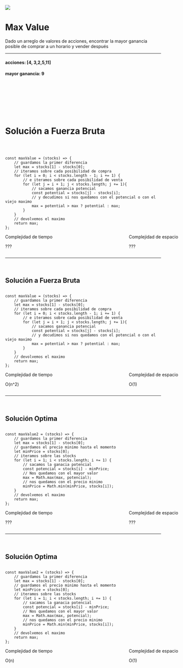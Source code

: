 


<p >
        <img src='https://static.wixstatic.com/media/85087f_0d84cbeaeb824fca8f7ff18d7c9eaafd~mv2.png/v1/fill/w_160,h_30,al_c,q_85,usm_0.66_1.00_0.01/Logo_completo_Color_1PNG.webp' </img>
</p>

# Max Value

<div>
<p >Dado un arreglo de valores de acciones, encontrar la mayor ganancia posible de comprar a un horario y vender después</p>
<hr>


<h4 >
acciones: [4, 3,2,5,11]
</h4>
<h4 >
mayor ganancia: 9
</h4>
</div>
<br/>
<br/>
<br/>
<br/>
<br/>
<br/>
<h1>Solución a Fuerza Bruta</h1>
<br/>
<pre><code>
const maxValue = (stocks) => {
    // guardamos la primer diferencia
    let max = stocks[1] - stocks[0];
    // iteramos sobre cada posibilidad de compra
    for (let i = 0; i < stocks.length - 1; i += 1) {
        // e iteramos sobre cada posibilidad de venta
        for (let j = i + 1; j < stocks.length; j += 1){
            // sacamos ganancia potencial
            const potential = stocks[j] - stocks[i];
            // y decudimos si nos quedamos con el potencial o con el viejo maximo      
            max = potential > max ? potential : max;    
        }  
    }
    // devolvemos el maximo
    return max;
};
</code></pre>

<div style="display:grid ;justify-content: space-evenly; grid-template-columns: 400px 400px ;">
    <div >
        Complejidad de tiempo
            <p>???</p>
    </div>
    <div >
        Complejidad de espacio
            <p>???</p>
    </div>
</div>
<hr>
<br/>
<h2>Solución a Fuerza Bruta</h2>
<pre><code>
const maxValue = (stocks) => {
    // guardamos la primer diferencia
    let max = stocks[1] - stocks[0];
    // iteramos sobre cada posibilidad de compra
    for (let i = 0; i < stocks.length - 1; i += 1) {
        // e iteramos sobre cada posibilidad de venta
        for (let j = i + 1; j < stocks.length; j += 1){
            // sacamos ganancia potencial
            const potential = stocks[j] - stocks[i];
            // y decudimos si nos quedamos con el potencial o con el viejo maximo      
            max = potential > max ? potential : max;    
        }  
    }
    // devolvemos el maximo
    return max;
};
</code></pre>

<div style="display:grid ;justify-content: space-evenly; grid-template-columns: 400px 400px ;">
    <div >
        Complejidad de tiempo
            <p>O(n^2)</p>
    </div>
    <div >
        Complejidad de espacio
            <p>O(1)</p>
    </div>
</div>

<hr>
<br/>
<h2>Solución Optima</h2>
<pre><code>
const maxValue2 = (stocks) => {
    // guardamos la primer diferencia
    let max = stocks[1] - stocks[0];
    // guardamos el precio minimo hasta el momento
    let minPrice = stocks[0];
    // iteramos sobre las stocks
    for (let i = 1; i < stocks.length; i += 1) {
        // sacamos la ganacia potencial
        const potencial = stocks[i] - minPrice;
        // Nos quedamos con el mayor valor    
        max = Math.max(max, potencial);
        // nos quedamos con el precio minimo    
        minPrice = Math.min(minPrice, stocks[i]);
    }
    // devolvemos el maximo
    return max;
};
</code></pre>

<div style="display:grid ;justify-content: space-evenly; grid-template-columns: 400px 400px ;">
    <div >
        Complejidad de tiempo
            <p>???</p>
    </div>
    <div >
        Complejidad de espacio
            <p>???</p>
    </div>
</div>

<hr>
<br/>
<h2>Solución Optima</h2>
<pre><code>
const maxValue2 = (stocks) => {
    // guardamos la primer diferencia
    let max = stocks[1] - stocks[0];
    // guardamos el precio minimo hasta el momento
    let minPrice = stocks[0];
    // iteramos sobre las stocks
    for (let i = 1; i < stocks.length; i += 1) {
        // sacamos la ganacia potencial
        const potencial = stocks[i] - minPrice;
        // Nos quedamos con el mayor valor    
        max = Math.max(max, potencial);
        // nos quedamos con el precio minimo    
        minPrice = Math.min(minPrice, stocks[i]);
    }
    // devolvemos el maximo
    return max;
};
</code></pre>

<div style="display:grid ;justify-content: space-evenly; grid-template-columns: 400px 400px ;">
    <div >
        Complejidad de tiempo
            <p>O(n)</p>
    </div>
    <div >
        Complejidad de espacio
            <p>O(1)</p>
    </div>
</div>
